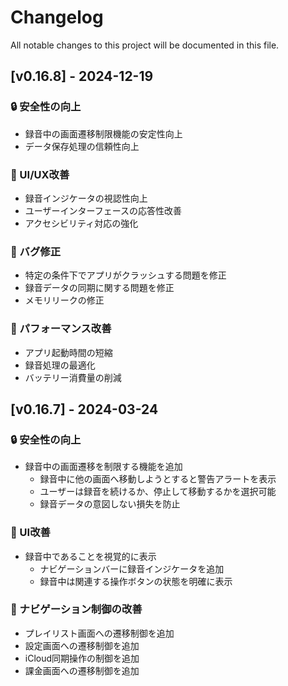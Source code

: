 # Changelog

All notable changes to this project will be documented in this file.

## [v0.16.8] - 2024-12-19

### 🔒 安全性の向上
- 録音中の画面遷移制限機能の安定性向上
- データ保存処理の信頼性向上

### 🎨 UI/UX改善
- 録音インジケータの視認性向上
- ユーザーインターフェースの応答性改善
- アクセシビリティ対応の強化

### 🐛 バグ修正
- 特定の条件下でアプリがクラッシュする問題を修正
- 録音データの同期に関する問題を修正
- メモリリークの修正

### 🔄 パフォーマンス改善
- アプリ起動時間の短縮
- 録音処理の最適化
- バッテリー消費量の削減

## [v0.16.7] - 2024-03-24

### 🔒 安全性の向上
- 録音中の画面遷移を制限する機能を追加
  - 録音中に他の画面へ移動しようとすると警告アラートを表示
  - ユーザーは録音を続けるか、停止して移動するかを選択可能
  - 録音データの意図しない損失を防止

### 🎨 UI改善
- 録音中であることを視覚的に表示
  - ナビゲーションバーに録音インジケータを追加
  - 録音中は関連する操作ボタンの状態を明確に表示

### 🔄 ナビゲーション制御の改善
- プレイリスト画面への遷移制御を追加
- 設定画面への遷移制御を追加
- iCloud同期操作の制御を追加
- 課金画面への遷移制御を追加 
